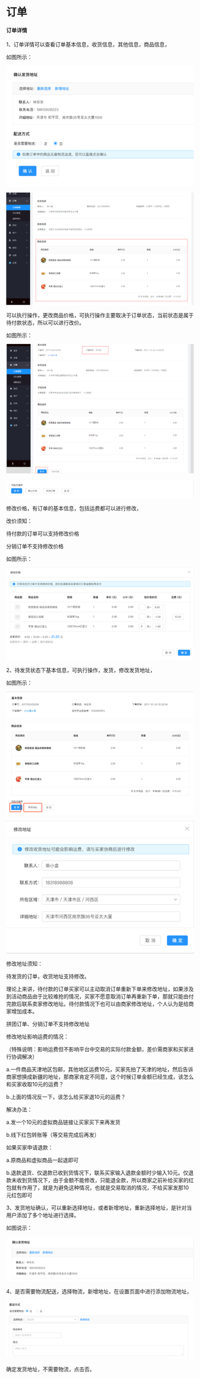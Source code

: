 # 订单

#### 订单详情

1、订单详情可以查看订单基本信息，收货信息，其他信息，商品信息，

如图所示：

![](./images/order_refund_11.png) 

![](./images/order_refund_22.png)

可以执行操作，更改商品价格，可执行操作主要取决于订单状态，当前状态是属于待付款状态，所以可以进行改价。

如图所示：

![](./images/order_refund_33.png)

![](./images/order_refund_4.png)

修改价格，有订单的基本信息，包括运费都可以进行修改，

改价须知：

待付款的订单可以支持修改价格

分销订单不支持修改价格

如图所示：

![](./images/order_refund_5.png)

2、待发货状态下基本信息，可执行操作，发货，修改发货地址，

如图所示：

![](./images/order_refund_6.png)

![](./images/order_refund_7.png)

![](./images/order_refund_8.png)

修改地址须知：

待发货的订单，收货地址支持修改。

理论上来讲，待付款的订单买家可以主动取消订单重新下单来修改地址，如果涉及到活动商品由于比较难抢的情况，买家不愿意取消订单再重新下单，那就只能由付完款后联系卖家修改地址。待付款情况下也可以由商家修改地址，个人认为是给商家增加成本。

拼团订单、分销订单不支持修改地址



修改地址影响运费的情况：

（特殊说明：影响运费但不影响平台中交易的实际付款金额，差价需商家和买家进行协调解决）

a.一件商品天津地区包邮，其他地区运费10元，买家先拍了天津的地址，然后告诉商家想换成新疆的地址，那商家肯定不同意，这个时候订单金额已经生成，该怎么和买家收取10元的运费？

b.上面的情况反一下，该怎么给买家退10元的运费？

解决办法：

a.发一个10元的虚拟商品链接让买家买下来再发货

b.线下红包转账等（等交易完成后再发）

如果买家申请退款：

a.原商品和虚拟商品一起退即可

b.退款退货、仅退款已收到货情况下，联系买家输入退款金额时少输入10元。仅退款未收到货情况下，由于金额不能修改，只能退全款，所以商家之前补给买家的红包就有作用了，就是为避免这种情况，也就是交易取消的情况，不给买家发那10元红包即可

3、发货地址确认，可以重新选择地址，或者新增地址，重新选择地址，是针对当用户添加了多个地址进行选择。

如图说示：

![](./images/order_refund_9.png)

4、是否需要物流配送，选择物流，新增地址，在设置页面中进行添加物流地址，

![](./images/order_refund_10.png)

确定发货地址，不需要物流，点击否。
